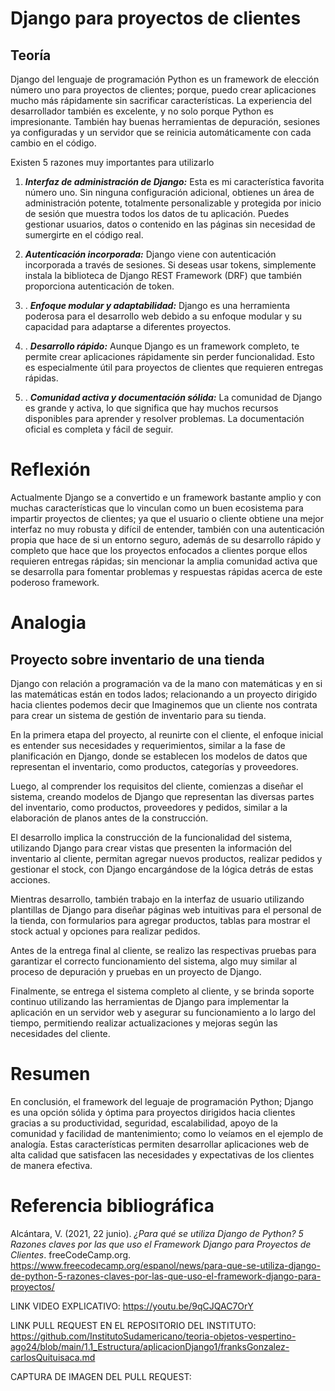 # Django para proyectos de clientes
## Teoría
Django del lenguaje de programación Python es un framework de elección número uno para proyectos de clientes; porque, puedo crear aplicaciones mucho más rápidamente sin sacrificar características. La experiencia del desarrollador también es excelente, y no solo porque Python es impresionante. También hay buenas herramientas de depuración, sesiones ya configuradas y un servidor que se reinicia automáticamente con cada cambio en el código.

Existen 5 razones muy importantes para utilizarlo

1. ***Interfaz de administración de Django:*** Esta es mi característica favorita número uno. Sin ninguna configuración adicional, obtienes un área de administración potente, totalmente personalizable y protegida por inicio de sesión que muestra todos los datos de tu aplicación. Puedes gestionar usuarios, datos o contenido en las páginas sin necesidad de sumergirte en el código real.

2. ***Autenticación incorporada:*** Django viene con autenticación incorporada a través de sesiones. Si deseas usar tokens, simplemente instala la biblioteca de Django REST Framework (DRF) que también proporciona autenticación de token.

3. . ***Enfoque modular y adaptabilidad:*** Django es una herramienta poderosa para el desarrollo web debido a su enfoque modular y su capacidad para adaptarse a diferentes proyectos.

4. . ***Desarrollo rápido:*** Aunque Django es un framework completo, te permite crear aplicaciones rápidamente sin perder funcionalidad. Esto es especialmente útil para proyectos de clientes que requieren entregas rápidas.

5. . ***Comunidad activa y documentación sólida:*** La comunidad de Django es grande y activa, lo que significa que hay muchos recursos disponibles para aprender y resolver problemas. La documentación oficial es completa y fácil de seguir.
# Reflexión

Actualmente Django se a convertido e un framework bastante amplio y con muchas características que lo vinculan como un buen ecosistema para impartir proyectos de clientes; ya que el usuario o cliente obtiene una mejor interfaz no muy robusta y difícil de entender, también con una autenticación propia que hace de si un entorno seguro, además de su desarrollo rápido y completo que hace que los proyectos enfocados a clientes  porque ellos requieren entregas rápidas; sin mencionar la amplia comunidad activa que se desarrolla para fomentar problemas y respuestas rápidas acerca de este poderoso framework.

# Analogia

## Proyecto sobre inventario de una tienda

Django con relación a programación va de la mano con matemáticas y en si las matemáticas están en todos lados; relacionando a un proyecto dirigido hacia clientes podemos decir que Imaginemos que un cliente nos contrata para crear un sistema de gestión de inventario para su tienda.

En la primera etapa del proyecto, al reunirte con el cliente, el enfoque inicial es entender sus necesidades y requerimientos, similar a la fase de planificación en Django, donde se establecen los modelos de datos que representan el inventario, como productos, categorías y proveedores.

Luego, al comprender los requisitos del cliente, comienzas a diseñar el sistema, creando modelos de Django que representan las diversas partes del inventario, como productos, proveedores y pedidos, similar a la elaboración de planos antes de la construcción.

El desarrollo implica la construcción de la funcionalidad del sistema, utilizando Django para crear vistas que presenten la información del inventario al cliente, permitan agregar nuevos productos, realizar pedidos y gestionar el stock, con Django encargándose de la lógica detrás de estas acciones.

Mientras desarrollo, también trabajo en la interfaz de usuario utilizando plantillas de Django para diseñar páginas web intuitivas para el personal de la tienda, con formularios para agregar productos, tablas para mostrar el stock actual y opciones para realizar pedidos.

Antes de la entrega final al cliente, se realizo las respectivas pruebas para garantizar el correcto funcionamiento del sistema, algo muy similar al proceso de depuración y pruebas en un proyecto de Django.

Finalmente, se entrega el sistema completo al cliente, y se brinda soporte continuo utilizando las herramientas de Django para implementar la aplicación en un servidor web y asegurar su funcionamiento a lo largo del tiempo, permitiendo realizar actualizaciones y mejoras según las necesidades del cliente.

# Resumen

En conclusión, el framework del leguaje de programación Python; Django es una opción sólida y óptima para proyectos dirigidos hacia clientes gracias a su productividad, seguridad, escalabilidad, apoyo de la comunidad y facilidad de mantenimiento; como lo veíamos en el ejemplo de analogía. Estas características permiten desarrollar aplicaciones web de alta calidad que satisfacen las necesidades y expectativas de los clientes de manera efectiva. 

# Referencia bibliográfica

Alcántara, V. (2021, 22 junio). _¿Para qué se utiliza Django de Python? 5 Razones claves por las que uso el Framework Django para Proyectos de Clientes_. freeCodeCamp.org. https://www.freecodecamp.org/espanol/news/para-que-se-utiliza-django-de-python-5-razones-claves-por-las-que-uso-el-framework-django-para-proyectos/


LINK VIDEO EXPLICATIVO: https://youtu.be/9qCJQAC7OrY

LINK PULL REQUEST EN EL REPOSITORIO DEL INSTITUTO: https://github.com/InstitutoSudamericano/teoria-objetos-vespertino-ago24/blob/main/1.1_Estructura/aplicacionDjango1/franksGonzalez-carlosQuituisaca.md

CAPTURA DE IMAGEN DEL PULL REQUEST:

